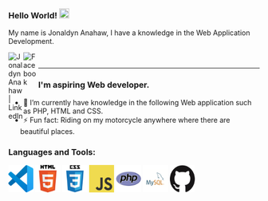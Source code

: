 ### Hello World!  <img width="20" height="20" src="https://github.com/TheDudeThatCode/TheDudeThatCode/blob/master/Assets/Earth.gif"> 
My name is Jonaldyn Anahaw, 
I have a knowledge in the Web Application Development.

<a href="[https://fb.com/jonaldyn.anahaw](https://www.linkedin.com/in/jonaldyn-anahaw-528a91126/)"><img align="left" alt="JonaldynAnahaw | LinkedIn" width="30px" src="https://cdn.jsdelivr.net/npm/simple-icons@v3/icons/linkedin.svg" /></a>
<a href="https://fb.com/jonaldyn.anahaw"><img align="left" alt="Facebook" width="30px" src="https://cdn.jsdelivr.net/npm/simple-icons@v3/icons/facebook.svg" />
</a>
<br/>

 -----
### I'm aspiring Web developer. <br>
- 🌱 I’m currently have knowledge in the following Web application such as PHP, HTML and CSS. <br>
- ⚡ Fun fact: Riding on my motorcycle anywhere where there are beautiful places.

### Languages and Tools:
<img src="https://raw.githubusercontent.com/github/explore/80688e429a7d4ef2fca1e82350fe8e3517d3494d/topics/visual-studio-code/visual-studio-code.png" width="50" height="55">  <img src="https://raw.githubusercontent.com/github/explore/80688e429a7d4ef2fca1e82350fe8e3517d3494d/topics/html/html.png" width="50" height="55">  <img src="https://raw.githubusercontent.com/github/explore/80688e429a7d4ef2fca1e82350fe8e3517d3494d/topics/css/css.png" width="50" height="55">  <img  src="https://raw.githubusercontent.com/github/explore/80688e429a7d4ef2fca1e82350fe8e3517d3494d/topics/javascript/javascript.png" width="50" height="55">  <img src="https://raw.githubusercontent.com/github/explore/ccc16358ac4530c6a69b1b80c7223cd2744dea83/topics/php/php.png" width="50" height="55">  <img src="https://raw.githubusercontent.com/github/explore/80688e429a7d4ef2fca1e82350fe8e3517d3494d/topics/mysql/mysql.png" width="50" height="55">  <img src="https://raw.githubusercontent.com/github/explore/78df643247d429f6cc873026c0622819ad797942/topics/github/github.png" width="50" height="55"/>
